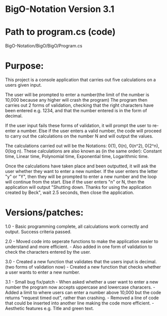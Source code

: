 # BigO-Notation Version 3.1
# Path to program.cs (code)
  BigO-Notation/BigO/BigO/Program.cs
# Purpose:
  This project is a console application that carries out five calculations on a users given input.

  The user will be prompted to enter a number(the limit of the number is 10,000 because any higher will crash the program)
  The program then carries out 2 forms of validation, checking that the right characters have been entered e.g. 1234, 
  and that the number entered is in the form of decimal.

  If the user input fails these forms of validation, it will prompt the user to re-enter a number.
  Else if the user enters a valid number, the code will proceed to carry out the calculations on the number N and will output the values.

  The calculations carried out will be the Notations: 0(1), 0(n), 0(n^2), 0(2^n), 0(log n).
  These calculations are also known as (in the same order): Constant time, Linear time, Polynomial time, Exponential time, 
  Logarithmic   time.

  Once the calculations have taken place and been outputted, it will ask the user whether they want to enter a new number.
  If the user enters the letter "y" or "Y", then they will be prompted to enter a new number and the loop will continue from the start.
  Else if the user enters "n" or N, then the application will output "Shutting down. Thanks for using the application created by Beck", 
  wait 2.5 seconds, then close the application.

# Versions/patches:
  1.0 - Basic programming complete, all calculations work correctly and output. Success criteria passed.
  
  2.0 - Moved code into seperate functions to make the application easier to understand and more efficient.
      - Also added in one form of validation to check the characters entered by the user.
      
  3.0 - Created a new function that validates that the users input is decimal. (two forms of validation now)
      - Created a new function that checks whether a user wants to enter a new number.
  
  3.1 - Small bug fix/patch
      - When asked whether a user want to enter a new number the program now accepts uppercase and lowercase characers.
      - Added a limit to where users can enter a number above 10,000 but the code returns "request timed out", rather than crashing.
      - Removed a line of code that could be inserted into another line making the code more efficient.
      - Aesthetic features e.g. Title and green text.
